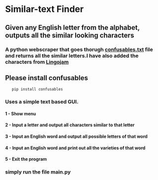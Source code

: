 # Similar-text Finder
## Given any English letter from the alphabet, outputs all the similar looking characters
### A python webscraper that goes thorugh [confusables.txt](https://www.unicode.org/Public/draft/security/confusables.txt) file and returns all the similar letters.I have also added the characters from [Lingojam](https://lingojam.com/FancyTextGenerator)
## Please install confusables
       pip install confusables
### Uses a simple text based GUI.
#### 1 - Show menu
#### 2 - Input a letter and output all characters similar to that letter
#### 3 - Input an English word and output all possible letters of that word
#### 4 - Input an English word and print out all the varieties of that word
#### 5 - Exit the program

### simply run the file main.py
